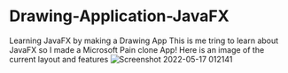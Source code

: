 # Drawing-Application-JavaFX
Learning JavaFX by making a Drawing App
This is me tring to learn about JavaFX so I made a Microsoft Pain clone App!
Here is an image of the current layout and features
![Screenshot 2022-05-17 012141](https://user-images.githubusercontent.com/62959991/168735170-dd8ec0fb-62be-44d9-8a68-b81c6b9b43c8.png)
